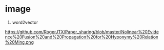 # image

1. word2vector

https://github.com/RogerJTX/Paper_sharing/blob/master/Nolinear%20Evidence%20Fusion%20and%20Propagation%20for%20Hyponymy%20Relation%20Ming.png



